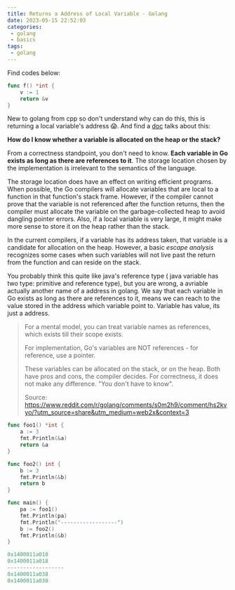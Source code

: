 ```yaml
---
title: Returns a Address of Local Variable - Golang
date: 2023-05-15 22:52:03
categories:
 - golang
 - basics
tags:
 - golang
---
```


Find codes below:

```go
func f() *int {
    v := 1
    return &v
}
```

New to golang from cpp so don't understand why can do this, this is returning a local variable's address 😱. And find a [doc](https://go.dev/doc/faq) talks about this:

**How do I know whether a variable is allocated on the heap or the stack?**

From a correctness standpoint, you don't need to know. **Each variable in Go exists as long as there are references to it**. The storage location chosen by the implementation is irrelevant to the semantics of the language. 

The storage location does have an effect on writing efficient programs. When possible, the Go compilers will allocate variables that are local to a function in that function's stack frame. However, if the compiler cannot prove that the variable is not referenced after the function returns, then the compiler must allocate the variable on the garbage-collected heap to avoid dangling pointer errors. Also, if a local variable is very large, it might make more sense to store it on the heap rather than the stack. 

In the current compilers, if a variable has its address taken, that variable is a candidate for allocation on the heap. However, a basic *escape analysis* recognizes some cases when such variables will not live past the return from the function and can reside on the stack. 

You probably think this quite like java's reference type ( java variable has two type: primitive and reference type), but you are wrong, a avriable actually another name of a address in golang. We say that each variable in Go exists as long as there are references to it, means we can reach to the value stored in the address which variable point to. Variable has value, its just a address. 

> For a mental model, you can treat variable names as references, which exists till their scope exists.
>
> For implementation, Go's variables are NOT references - for reference, use a pointer.
>
> These variables can be allocated on the stack, or on the heap. Both have pros and cons, the compiler decides. For correctness, it does not make any difference. "You don't have to know". 
>
> Source: https://www.reddit.com/r/golang/comments/s0m2h9/comment/hs2kvyo/?utm_source=share&utm_medium=web2x&context=3

```go
func foo1() *int {
	a := 3
	fmt.Println(&a)
	return &a
}

func foo2() int {
	b := 3
	fmt.Println(&b)
	return b
}

func main() {
	pa := foo1()
	fmt.Println(pa)
	fmt.Println("------------------")
	b := foo2()
	fmt.Println(&b)
}

0x1400011a018
0x1400011a018
------------------
0x1400011a038
0x1400011a030
```

